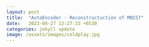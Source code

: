 ```yaml
---
layout: post
title:  "AutoEncoder - Reconstructuction of MNIST"
date:   2023-04-27 12:27:33 +0530
categories: jekyll update
image: /assets/images/coldplay.jpg
---
```





[jekyll-docs]: https://jekyllrb.com/docs/home
[jekyll-gh]:   https://github.com/jekyll/jekyll
[jekyll-talk]: https://talk.jekyllrb.com/
